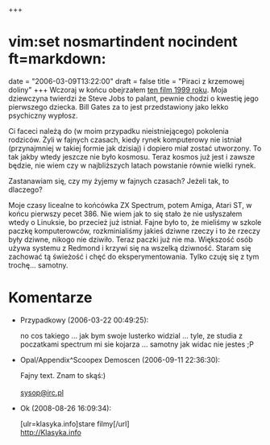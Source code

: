 +++
# vim:set nosmartindent nocindent ft=markdown:
date = "2006-03-09T13:22:00"
draft = false
title = "Piraci z krzemowej doliny"
+++
Wczoraj w końcu obejrzałem [ten film 1999
roku](http://en.wikipedia.org/wiki/Pirates_of_Silicon_Valley). Moja dziewczyna
twierdzi że Steve Jobs to palant, pewnie chodzi o kwestię jego pierwszego
dziecka. Bill Gates za to jest przedstawiony jako lekko psychiczny wypłosz.

Ci faceci należą do (w moim przypadku nieistniejącego) pokolenia rodziców.
Żyli w fajnych czasach, kiedy rynek komputerowy nie istniał (przynajmniej w
takiej formie jak dzisiaj) i dopiero miał zostać utworzony. To tak jakby wtedy
jeszcze nie było kosmosu. Teraz kosmos już jest i zawsze będzie, nie wiem czy
w najbliższych latach powstanie równie wielki rynek.

Zastanawiam się, czy my żyjemy w fajnych czasach? Jeżeli tak, to dlaczego?

Moje czasy licealne to końcówka ZX Spectrum, potem Amiga, Atari ST, w końcu
pierwszy pecet 386. Nie wiem jak to się stało że nie usłyszałem wtedy o
Linuksie, bo przecież już istniał. Fajne było to, że mieliśmy w szkole paczkę
komputerowców, rozkminialiśmy jakieś dziwne rzeczy i to że rzeczy były dziwne,
nikogo nie dziwiło. Teraz paczki już nie ma. Większość osób używa systemu z
Redmond i krzywi się na wszelką dziwność. Staram się zachować tą świeżość i
chęć do eksperymentowania. Tylko czuję się z tym trochę... samotny.

# Komentarze

* Przypadkowy (2006-03-22 00:49:25): <p>no cos takiego ... jak bym swoje
  lusterko widzial ... tyle, ze studia z poczatkami spectrum mi sie kojarza ...
  samotny jak widac nie jestes ;P</p>
* Opal/Appendix^Scoopex Demoscen (2006-09-11 22:36:30): <p>Fajny text. Znam to
  skąś:) <br /> <br />sysop@irc.pl</p>
* Ok (2008-08-26 16:09:34): <p>[ulr=klasyka.info]stare filmy[/url]<br />
  http://Klasyka.info</p>
